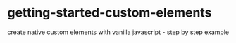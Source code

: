 # getting-started-custom-elements
create native custom elements with vanilla javascript - step by step example

